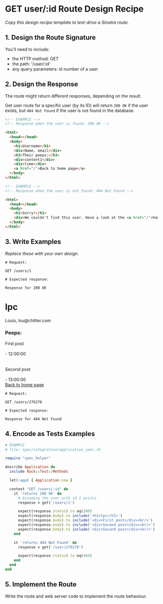 # GET user/:id Route Design Recipe

_Copy this design recipe template to test-drive a Sinatra route._

## 1. Design the Route Signature

You'll need to include:
  * the HTTP method: GET
  * the path: '/user/:id'
  * any query parameters: id number of a user

## 2. Design the Response

The route might return different responses, depending on the result.

Get user route for a specific user (by its ID) will return `200 OK` if the user exists, but `404 Not Found` if the user is not found in the database.


```html
<!-- EXAMPLE -->
<!-- Response when the user is found: 200 OK -->

<html>
  <head></head>
  <body>
    <h1>Username</h1>
    <div>Name, email</div>
    <h3>Their peeps:</h3>
    <div>content1</div>
    <div>time</div>
    <a href="/">Back to home page</a>
  </body>
</html>
```

```html
<!-- EXAMPLE -->
<!-- Response when the user is not found: 404 Not Found -->

<html>
  <head></head>
  <body>
    <h1>Sorry!</h1>
    <div>We couldn't find this user. Have a look at the <a href="/">home page</a></div>
  </body>
</html>
```

## 3. Write Examples

_Replace these with your own design._

```
# Request:

GET /users/1

# Expected response:

Response for 200 OK
```

<html>
  <head>
    <title>lpc</title>
  </head>
  <body>
    <h1>lpc</h1>
    <div>Louis, lou@chitter.com</div>
    <h3>Peeps:</h3>
    <div>First post</div><br/>
    <div>- 12:00:00</div>
    <br/><br/>
    <div>Second post</div><br/>
    <div>- 13:00:00</div>
    <a href="/">Back to home page</a>
  </body>
</html>


```
# Request:

GET /users/276278

# Expected response:

Response for 404 Not Found
```

## 4. Encode as Tests Examples

```ruby
# EXAMPLE
# file: spec/integration/application_spec.rb

require "spec_helper"

describe Application do
  include Rack::Test::Methods

  let(:app) { Application.new }

  context "GET /users/:id" do
    it 'returns 200 OK' do
      # Assuming the user with id 1 exists.
      response = get('/users/1')

      expect(response.status).to eq(200)
      expect(response.body).to include('<h1>lpc</h1>')
      expect(response.body).to include('<div>First post</div><br/>')
      expect(response.body).to include('<div>Second post</div><br/>')
      expect(response.body).to include('<div>Second post</div><br/>')
    end

    it 'returns 404 Not Found' do
      response = get('/user/276278')

      expect(response.status).to eq(404)
    end
  end
end
```

## 5. Implement the Route

Write the route and web server code to implement the route behaviour.
